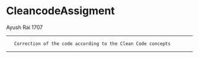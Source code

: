 # CleancodeAssigment

Ayush Rai
1707

------------
       Correction of the code according to the Clean Code concepts
-----------
